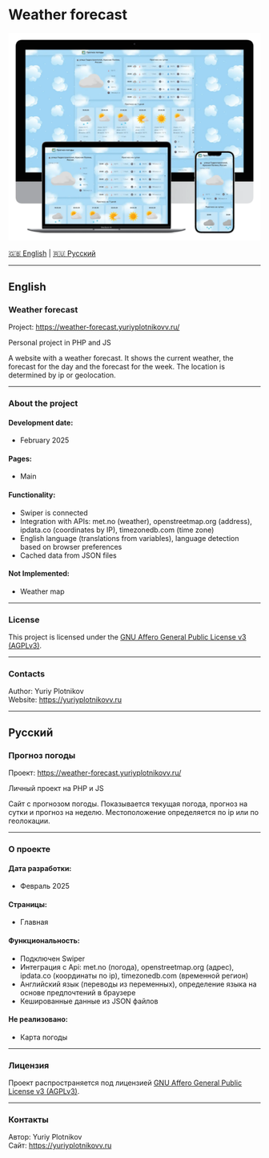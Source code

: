 # Weather forecast

<img src=".info/poster.webp" alt="Poster" width="600" />

[🇬🇧 English](#english) | [🇷🇺 Русский](#русский)

---

## English

### Weather forecast

Project: https://weather-forecast.yuriyplotnikovv.ru/

Personal project in PHP and JS

A website with a weather forecast. It shows the current weather, the forecast for the day and the forecast for the week. The location is determined by ip or geolocation.

---

### About the project

#### Development date:

- February 2025

#### Pages:

- Main

#### Functionality:

- Swiper is connected
- Integration with APIs: met.no (weather), openstreetmap.org (address), ipdata.co (coordinates by IP), timezonedb.com (time zone)
- English language (translations from variables), language detection based on browser preferences
- Cached data from JSON files

#### Not Implemented:

- Weather map

---

### License

This project is licensed under the [GNU Affero General Public License v3 (AGPLv3)](https://www.gnu.org/licenses/agpl-3.0.html).

---

### Contacts

Author: Yuriy Plotnikov  
Website: https://yuriyplotnikovv.ru  

---

## Русский

### Прогноз погоды

Проект: https://weather-forecast.yuriyplotnikovv.ru/

Личный проект на PHP и JS

Сайт с прогнозом погоды. Показывается текущая погода, прогноз на сутки и прогноз на неделю. Местоположение определяется по ip или по геолокации.

---

### О проекте

#### Дата разработки:

- Февраль 2025

#### Страницы:

- Главная

#### Функциональность:

- Подключен Swiper
- Интеграция с Api: met.no (погода), openstreetmap.org (адрес), ipdata.co (координаты по ip), timezonedb.com (временной регион)
- Английский язык (переводы из переменных), определение языка на основе предпочтений в браузере
- Кешированные данные из JSON файлов

#### Не реализовано:

- Карта погоды

---

### Лицензия

Проект распространяется под лицензией [GNU Affero General Public License v3 (AGPLv3)](https://www.gnu.org/licenses/agpl-3.0.html).

---

### Контакты

Автор: Yuriy Plotnikov  
Сайт: https://yuriyplotnikovv.ru  
